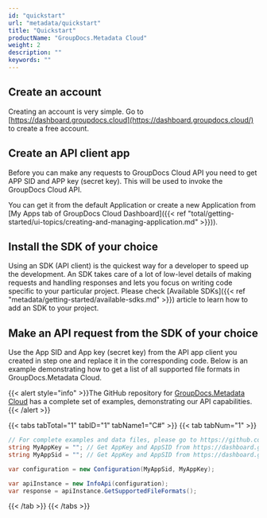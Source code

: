 ```yaml
---
id: "quickstart"
url: "metadata/quickstart"
title: "Quickstart"
productName: "GroupDocs.Metadata Cloud"
weight: 2
description: ""
keywords: ""
---
```







## Create an account ##

 Creating an account is very simple. Go to [https://dashboard.groupdocs.cloud](https://dashboard.groupdocs.cloud/) to create a free account.

## Create an API client app ##

Before you can make any requests to GroupDocs Cloud API you need to get APP SID and APP key (secret key). This will be used to invoke the GroupDocs Cloud API.

You can get it from the default Application or create a new Application from [My Apps tab of GroupDocs Cloud Dashboard]({{< ref "total/getting-started/ui-topics/creating-and-managing-application.md" >}})).

## Install the SDK of your choice ##

Using an SDK (API client) is the quickest way for a developer to speed up the development. An SDK takes care of a lot of low-level details of making requests and handling responses and lets you focus on writing code specific to your particular project. Please check [Available SDKs]({{< ref "metadata/getting-started/available-sdks.md" >}}) article to learn how to add an SDK to your project.

## Make an API request from the SDK of your choice ##

Use the App SID and App key (secret key) from the API app client you created in step one and replace it in the corresponding code. Below is an example demonstrating how to get a list of all supported file formats in GroupDocs.Metadata Cloud.

{{< alert style="info" >}}The GitHub repository for [GroupDocs.Metadata Cloud](https://github.com/groupdocs-metadata-cloud) has a complete set of examples, demonstrating our API capabilities.{{< /alert >}}

{{< tabs tabTotal="1" tabID="1" tabName1="C#" >}}
{{< tab tabNum="1" >}}

```csharp
// For complete examples and data files, please go to https://github.com/groupdocs-metadata-cloud/groupdocs-metadata-cloud-dotnet-samples
string MyAppKey = ""; // Get AppKey and AppSID from https://dashboard.groupdocs.cloud
string MyAppSid = ""; // Get AppKey and AppSID from https://dashboard.groupdocs.cloud

var configuration = new Configuration(MyAppSid, MyAppKey);

var apiInstance = new InfoApi(configuration);
var response = apiInstance.GetSupportedFileFormats();
```

{{< /tab >}}
{{< /tabs >}}
